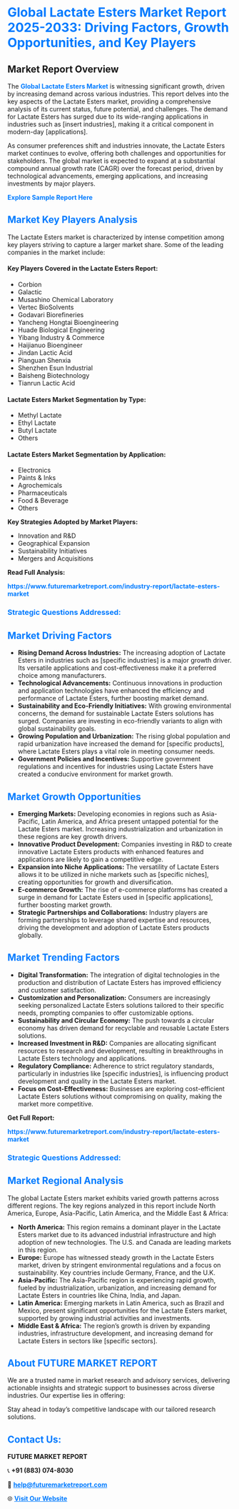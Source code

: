 <h1 style="color: #007BFF;">Global Lactate Esters Market Report 2025-2033: Driving Factors, Growth Opportunities, and Key Players</h1>

<section id="overview">
<h2>Market Report Overview</h2>
<p>The <a href="https://www.futuremarketreport.com/industry-report/lactate-esters-market" style="color: #007BFF; text-decoration: none;"><strong>Global Lactate Esters Market</strong></a> is witnessing significant growth, driven by increasing demand across various industries. This report delves into the key aspects of the Lactate Esters market, providing a comprehensive analysis of its current status, future potential, and challenges. The demand for Lactate Esters has surged due to its wide-ranging applications in industries such as [insert industries], making it a critical component in modern-day [applications].</p>
<p>As consumer preferences shift and industries innovate, the Lactate Esters market continues to evolve, offering both challenges and opportunities for stakeholders. The global market is expected to expand at a substantial compound annual growth rate (CAGR) over the forecast period, driven by technological advancements, emerging applications, and increasing investments by major players.</p>
</section>

<section id="overview">
<p><a href="https://www.futuremarketreport.com/request-sample/reportId=88831" style="color: #007BFF; text-decoration: none;"><strong>Explore Sample Report Here</strong></a></p>
</section>

<section id="key-players">
<h2 style="color: #007BFF;">Market Key Players Analysis</h2>
<p>The Lactate Esters market is characterized by intense competition among key players striving to capture a larger market share. Some of the leading companies in the market include:</p>
<h4>Key Players Covered in the Lactate Esters Report:</h4>
<ul><li>Corbion</li><li>Galactic</li><li>Musashino Chemical Laboratory</li><li>Vertec BioSolvents</li><li>Godavari Biorefineries</li><li>Yancheng Hongtai Bioengineering</li><li>Huade Biological Engineering</li><li>Yibang Industry &amp; Commerce</li><li>Haijianuo Bioengineer</li><li>Jindan Lactic Acid</li><li>Pianguan Shenxia</li><li>Shenzhen Esun Industrial</li><li>Baisheng Biotechnology</li><li>Tianrun Lactic Acid</li></ul>
<h4>Lactate Esters Market Segmentation by Type:</h4>
<ul><li>Methyl Lactate</li><li>Ethyl Lactate</li><li>Butyl Lactate</li><li>Others</li></ul>

<h4>Lactate Esters Market Segmentation by Application:</h4>
<ul><li>Electronics</li><li>Paints &amp; Inks</li><li>Agrochemicals</li><li>Pharmaceuticals</li><li>Food &amp; Beverage</li><li>Others</li></ul>
<p><strong>Key Strategies Adopted by Market Players:</strong></p>
<ul>
<li>Innovation and R&D</li>
<li>Geographical Expansion</li>
<li>Sustainability Initiatives</li>
<li>Mergers and Acquisitions</li>
</ul>
</section>

<section>
<p><strong>Read Full Analysis: </strong></p><a href="https://www.futuremarketreport.com/industry-report/lactate-esters-market" style="color: #007BFF; text-decoration: none;"><strong>https://www.futuremarketreport.com/industry-report/lactate-esters-market</strong></a>
<h3 style="color: #007BFF;">Strategic Questions Addressed:</h3>
</section>

<section id="driving-factors">
<h2 style="color: #007BFF;">Market Driving Factors</h2>
<ul>
<li><strong>Rising Demand Across Industries:</strong> The increasing adoption of Lactate Esters in industries such as [specific industries] is a major growth driver. Its versatile applications and cost-effectiveness make it a preferred choice among manufacturers.</li>
<li><strong>Technological Advancements:</strong> Continuous innovations in production and application technologies have enhanced the efficiency and performance of Lactate Esters, further boosting market demand.</li>
<li><strong>Sustainability and Eco-Friendly Initiatives:</strong> With growing environmental concerns, the demand for sustainable Lactate Esters solutions has surged. Companies are investing in eco-friendly variants to align with global sustainability goals.</li>
<li><strong>Growing Population and Urbanization:</strong> The rising global population and rapid urbanization have increased the demand for [specific products], where Lactate Esters plays a vital role in meeting consumer needs.</li>
<li><strong>Government Policies and Incentives:</strong> Supportive government regulations and incentives for industries using Lactate Esters have created a conducive environment for market growth.</li>
</ul>
</section>

<section id="growth-opportunities">
<h2 style="color: #007BFF;">Market Growth Opportunities</h2>
<ul>
<li><strong>Emerging Markets:</strong> Developing economies in regions such as Asia-Pacific, Latin America, and Africa present untapped potential for the Lactate Esters market. Increasing industrialization and urbanization in these regions are key growth drivers.</li>
<li><strong>Innovative Product Development:</strong> Companies investing in R&D to create innovative Lactate Esters products with enhanced features and applications are likely to gain a competitive edge.</li>
<li><strong>Expansion into Niche Applications:</strong> The versatility of Lactate Esters allows it to be utilized in niche markets such as [specific niches], creating opportunities for growth and diversification.</li>
<li><strong>E-commerce Growth:</strong> The rise of e-commerce platforms has created a surge in demand for Lactate Esters used in [specific applications], further boosting market growth.</li>
<li><strong>Strategic Partnerships and Collaborations:</strong> Industry players are forming partnerships to leverage shared expertise and resources, driving the development and adoption of Lactate Esters products globally.</li>
</ul>
</section>

<section id="trending-factors">
<h2 style="color: #007BFF;">Market Trending Factors</h2>
<ul>
<li><strong>Digital Transformation:</strong> The integration of digital technologies in the production and distribution of Lactate Esters has improved efficiency and customer satisfaction.</li>
<li><strong>Customization and Personalization:</strong> Consumers are increasingly seeking personalized Lactate Esters solutions tailored to their specific needs, prompting companies to offer customizable options.</li>
<li><strong>Sustainability and Circular Economy:</strong> The push towards a circular economy has driven demand for recyclable and reusable Lactate Esters solutions.</li>
<li><strong>Increased Investment in R&D:</strong> Companies are allocating significant resources to research and development, resulting in breakthroughs in Lactate Esters technology and applications.</li>
<li><strong>Regulatory Compliance:</strong> Adherence to strict regulatory standards, particularly in industries like [specific industries], is influencing product development and quality in the Lactate Esters market.</li>
<li><strong>Focus on Cost-Effectiveness:</strong> Businesses are exploring cost-efficient Lactate Esters solutions without compromising on quality, making the market more competitive.</li>
</ul>
</section>

<section>
<p><strong>Get Full Report: </strong></p><a href="https://www.futuremarketreport.com/industry-report/lactate-esters-market" style="color: #007BFF; text-decoration: none;"><strong>https://www.futuremarketreport.com/industry-report/lactate-esters-market</strong></a>
<h3 style="color: #007BFF;">Strategic Questions Addressed:</h3>
</section>


<section id="regional-analysis">
<h2 style="color: #007BFF;">Market Regional Analysis</h2>
<p>The global Lactate Esters market exhibits varied growth patterns across different regions. The key regions analyzed in this report include North America, Europe, Asia-Pacific, Latin America, and the Middle East & Africa:</p>
<ul>
<li><strong>North America:</strong> This region remains a dominant player in the Lactate Esters market due to its advanced industrial infrastructure and high adoption of new technologies. The U.S. and Canada are leading markets in this region.</li>
<li><strong>Europe:</strong> Europe has witnessed steady growth in the Lactate Esters market, driven by stringent environmental regulations and a focus on sustainability. Key countries include Germany, France, and the U.K.</li>
<li><strong>Asia-Pacific:</strong> The Asia-Pacific region is experiencing rapid growth, fueled by industrialization, urbanization, and increasing demand for Lactate Esters in countries like China, India, and Japan.</li>
<li><strong>Latin America:</strong> Emerging markets in Latin America, such as Brazil and Mexico, present significant opportunities for the Lactate Esters market, supported by growing industrial activities and investments.</li>
<li><strong>Middle East & Africa:</strong> The region’s growth is driven by expanding industries, infrastructure development, and increasing demand for Lactate Esters in sectors like [specific sectors].</li>
</ul>
</section>

<footer>
<h2 style="color: #007BFF;">About FUTURE MARKET REPORT</h2>
<p>We are a trusted name in market research and advisory services, delivering actionable insights and strategic support to businesses across diverse industries. Our expertise lies in offering:</p>

<p>Stay ahead in today’s competitive landscape with our tailored research solutions.</p>

<h2 style="color: #007BFF;">Contact Us:</h2>
<p><strong>FUTURE MARKET REPORT</strong></p>
<p>📞 <strong>+91 (883) 074-8030</strong></p>
<p>📧 <strong><a href="mailto:help@futuremarketreport.com" style="color: #007BFF;">help@futuremarketreport.com</a></strong></p>
<p>🌐 <strong><a href="https://www.futuremarketreport.com/" style="color: #007BFF;">Visit Our Website</a></strong></p>
</footer>
